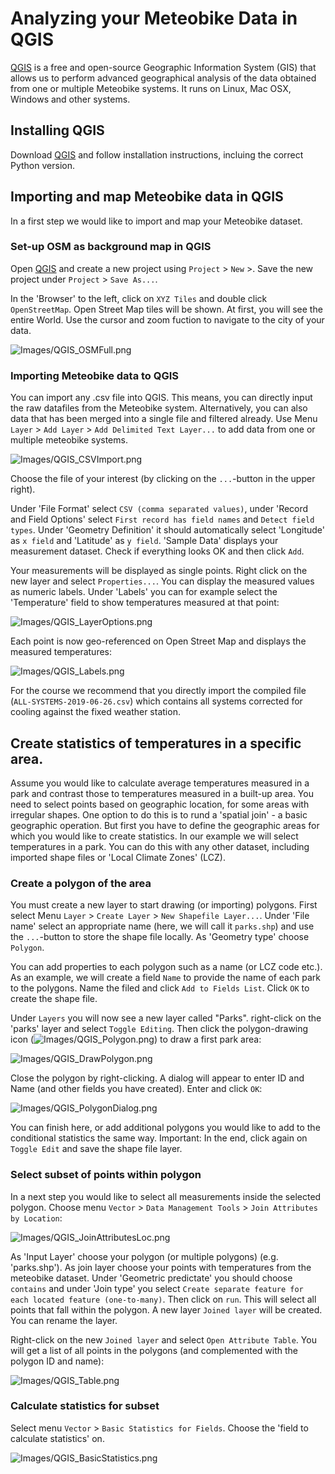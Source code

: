 # Analyzing your Meteobike Data in QGIS

[QGIS](https://qgis.org) is a free and open-source Geographic Information System (GIS) that allows us to perform advanced geographical analysis of the data obtained from one or multiple Meteobike systems. It runs on Linux, Mac OSX, Windows and other systems. 

## Installing QGIS

Download [QGIS](https://qgis.org) and follow installation instructions, incluing the correct Python version.

## Importing and map Meteobike data in QGIS

In a first step we would like to import and map your Meteobike dataset.

### Set-up OSM as background map in QGIS

Open [QGIS](https://qgis.org) and create a new project using `Project` > `New` >. Save the new project under `Project` > `Save As...`. 

In the 'Browser' to the left, click on `XYZ Tiles` and double click `OpenStreetMap`. Open Street Map tiles will be shown.  At first, you will see the entire World. Use the cursor and zoom fuction to navigate to the city of your data.

![Images/QGIS_OSMFull.png](Images/QGIS_OSMFull.png)

### Importing Meteobike data to QGIS

You can import any .csv file into QGIS. This means, you can directly input the raw datafiles from the Meteobike system. Alternatively, you can also data that has been merged into a single file and filtered already. Use Menu `Layer` > `Add Layer` > `Add Delimited Text Layer...` to add data from one or multiple meteobike systems.

![Images/QGIS_CSVImport.png](Images/QGIS_CSVImport.png)

Choose the file of your interest (by clicking on the `...`-button in the upper right). 

Under 'File Format' select `CSV (comma separated values)`, under 'Record and Field Options' select `First record has field names` and `Detect field types`. Under 'Geometry Definition' it should automatically select 'Longitude' as `x field` and 'Latitude' as `y field`. 'Sample Data' displays your measurement dataset. Check if everything looks OK and then click `Add`.

Your measurements will be displayed as single points. Right click on the new layer and select `Properties...`. You can display the measured values as numeric labels. Under 'Labels' you can for example select the 'Temperature' field to show temperatures measured at that point:

![Images/QGIS_LayerOptions.png](Images/QGIS_LayerOptions.png)

Each point is now geo-referenced on Open Street Map and displays the measured temperatures:

![Images/QGIS_Labels.png](Images/QGIS_Labels.png)

For the course we recommend that you directly import the compiled file (`ALL-SYSTEMS-2019-06-26.csv`) which contains all systems corrected for cooling against the fixed weather station.

## Create statistics of temperatures in a specific area.

Assume you would like to calculate average temperatures measured in a park and contrast those to temperatures measured in a built-up area. You need to select points based on geographic location, for some areas with irregular shapes. One option to do this is to rund a 'spatial join' - a basic geographic operation. But first you have to define the geographic areas for which you would like to create statistics. In our example we will select temperatures in a park. You can do this with any other dataset, including imported shape files or 'Local Climate Zones' (LCZ).

### Create a polygon of the area

You must create a new layer to start drawing (or importing) polygons. First select Menu `Layer` > `Create Layer` > `New Shapefile Layer...`. Under 'File name' select an appropriate name (here, we will call it `parks.shp`) and use the `...`-button to store the shape file locally. As 'Geometry type' choose `Polygon`.

You can add properties to each polygon such as a name (or LCZ code etc.). As an example, we will create a field `Name` to provide the name of each park to the polygons. Name the filed and click `Add to Fields List`. Click `OK` to create the shape file.

Under `Layers` you will now see a new layer called "Parks". right-click on the 'parks' layer and select `Toggle Editing`. Then click the polygon-drawing icon (![Images/QGIS_Polygon.png](Images/QGIS_Polygon.png)) to draw a first park area:

![Images/QGIS_DrawPolygon.png](Images/QGIS_DrawPolygon.png)

Close the polygon by right-clicking. A dialog will appear to enter ID and Name (and other fields you have created). Enter and click `OK`:

![Images/QGIS_PolygonDialog.png](Images/QGIS_PolygonDialog.png)

You can finish here, or add additional polygons you would like to add to the conditional statistics the same way. Important: In the end, click again on `Toggle Edit` and save the shape file layer.

### Select subset of points within polygon

In a next step you would like to select all measurements inside the selected polygon. Choose menu `Vector` > `Data Management Tools` > `Join Attributes by Location`:

![Images/QGIS_JoinAttributesLoc.png](Images/QGIS_JoinAttributesLoc.png)

As 'Input Layer' choose your polygon (or multiple polygons) (e.g. 'parks.shp'). As join layer choose your points with temperatures from the meteobike dataset. Under 'Geometric predictate' you should choose `contains` and under 'Join type' you select `Create separate feature for each located feature (one-to-many)`. Then click on `run`. This will select all points that fall within the polygon. A new layer `Joined layer` will be created. You can rename the layer.

Right-click on the new `Joined layer` and select `Open Attribute Table`. You will get a list of all points in the polygons (and complemented with the polygon ID and name):

![Images/QGIS_Table.png](Images/QGIS_Table.png)

### Calculate statistics for subset

Select menu `Vector` > `Basic Statistics for Fields`. Choose the 'field to calculate statistics' on.

![Images/QGIS_BasicStatistics.png](Images/QGIS_BasicStatistics.png)
